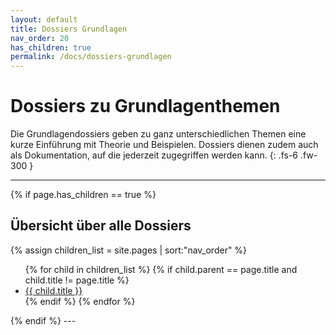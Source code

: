 ```yaml
---
layout: default
title: Dossiers Grundlagen
nav_order: 20
has_children: true
permalink: /docs/dossiers-grundlagen
---
```


# Dossiers zu Grundlagenthemen

Die Grundlagendossiers geben zu ganz unterschiedlichen Themen eine kurze Einführung mit Theorie und Beispielen. Dossiers
dienen zudem auch als Dokumentation, auf die jederzeit zugegriffen werden kann.
{: .fs-6 .fw-300 }

---
{% if page.has_children == true %}
## Übersicht über alle Dossiers
{% assign children_list = site.pages | sort:"nav_order" %}
<ul>
  {% for child in children_list %}
    {% if child.parent == page.title and child.title != page.title %}
    <li>
      <a href="{{ child.url | absolute_url }}">{{ child.title }}</a>
    </li>
    {% endif %}
  {% endfor %}
</ul>
{% endif %}
---

